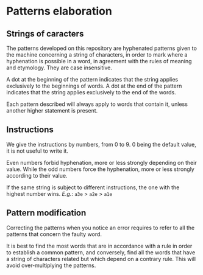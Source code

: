 # Patterns elaboration

## Strings of caracters

The patterns developed on this repository are hyphenated patterns given to the machine concerning a string of characters, in order to mark where a hyphenation is possible in a word, in agreement with the rules of meaning and etymology. They are case insensitive.

A dot at the beginning of the pattern indicates that the string applies exclusively to the beginnings of words. A dot at the end of the pattern indicates that the string applies exclusively to the end of the words.

Each pattern described will always apply to words that contain it, unless another higher statement is present.

## Instructions

We give the instructions by numbers, from 0 to 9. 0 being the default value, it is not useful to write it.

Even numbers forbid hyphenation, more or less strongly depending on their value. While the odd numbers force the hyphenation, more or less strongly according to their value.

If the same string is subject to different instructions, the one with the highest number wins.
*E.g.*: `a3e` > `a2e` > `a1e`

## Pattern modification

Correcting the patterns when you notice an error requires to refer to all the patterns that concern the faulty word.

It is best to find the most words that are in accordance with a rule in order to establish a common pattern, and conversely, find all the words that have a string of characters related but which depend on a contrary rule. This will avoid over-multiplying the patterns.


